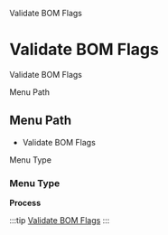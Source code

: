 
Validate BOM Flags
# Validate BOM Flags


Validate BOM Flags

Menu Path
## Menu Path



- Validate BOM Flags

Menu Type
### Menu Type

**Process**


:::tip
[Validate BOM Flags](functional-guide/process/process-m_product_bom_flag.md)
:::